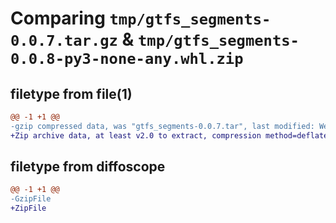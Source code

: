 # Comparing `tmp/gtfs_segments-0.0.7.tar.gz` & `tmp/gtfs_segments-0.0.8-py3-none-any.whl.zip`

## filetype from file(1)

```diff
@@ -1 +1 @@
-gzip compressed data, was "gtfs_segments-0.0.7.tar", last modified: Wed Dec 21 02:26:36 2022, max compression
+Zip archive data, at least v2.0 to extract, compression method=deflate
```

## filetype from diffoscope

```diff
@@ -1 +1 @@
-GzipFile
+ZipFile
```


